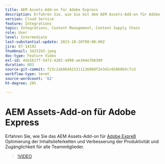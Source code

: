 ```yaml
---
title: AEM Assets-Add-on für Adobe Express
description: Erfahren Sie, wie Sie mit dem AEM Assets-Add-on für Adobe Expreß die Inhaltslieferketten optimieren und so die Produktivität und Zugänglichkeit für alle Teammitglieder verbessern können.
version: Cloud Service
feature: Integrations
topic: Integrations, Content Management, Content Supply Chain
role: User
level: Intermediate
last-substantial-update: 2023-10-26T00:00:00Z
jira: KT-14192
thumbnail: 3425193.jpeg
doc-type: Feature Video
exl-id: 4da1b1ff-5472-4282-a998-ae344e7b8309
duration: 603
source-git-commit: f23c2ab86d42531113690df2e342c65060b5c7cd
workflow-type: tm+mt
source-wordcount: '62'
ht-degree: 20%

---
```


# AEM Assets-Add-on für Adobe Express

Erfahren Sie, wie Sie das AEM Assets-Add-on für [Adobe Expreß](https://www.adobe.com/de/express/) Optimierung der Inhaltslieferketten und Verbesserung der Produktivität und Zugänglichkeit für alle Teammitglieder.

>[!VIDEO](https://video.tv.adobe.com/v/3425193/?learn=on)
